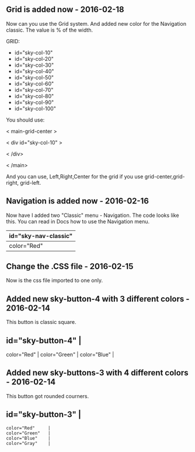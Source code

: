 ## Grid is added now - 2016-02-18
Now can you use the Grid system. And added new color for the Navigation classic.
The value is % of the width.

GRID:
* id="sky-col-10"
* id="sky-col-20"
* id="sky-col-30"
* id="sky-col-40"
* id="sky-col-50"
* id="sky-col-60"
* id="sky-col-70"
* id="sky-col-80"
* id="sky-col-90"
* id="sky-col-100"

You should use: 

< main-grid-center > 

< div id="sky-col-10" > 

< /div> 

< /main>

And you can use, Left,Right,Center for the grid if you use grid-center,grid-right, grid-left.

## Navigation is added now - 2016-02-16
Now have I added two "Classic" menu - Navigation. The code looks like this.
You can read in Docs how to use the Navigation menu.

id="sky-nav-classic" | 
-------------------- |
color="Red" |


## Change the .CSS file - 2016-02-15
Now is the css file imported to one only.

## Added new sky-button-4 with 3 different colors - 2016-02-14
This button is classic square.

id="sky-button-4" |
---------
color="Red" |
color="Green" |
color="Blue" |

## Added new sky-buttons-3 with 4 different colors - 2016-02-14
This button got rounded courners.


  id="sky-button-3" |
  -----------
    color="Red"     |
    color="Green"   |
    color="Blue"    |
    color="Gray"    |
  
  



